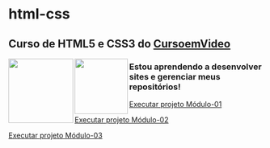 # html-css

<h2>Curso de <strong>HTML5 e CSS3</strong> do <a href="https://www.cursoemvideo.com" target="_blank">CursoemVideo</a></h2>

<p>
<img align="left" src="https://icons.iconarchive.com/icons/cornmanthe3rd/plex/128/Other-html-5-icon.png" width="128" height="128">

<img align="left" src="https://icons.iconarchive.com/icons/simpleicons-team/simple/128/css3-icon.png" width="105" height="110">

</p>

<p>
<h3>Estou aprendendo a desenvolver sites e gerenciar meus repositórios!</h3>

<a href="https://mateusleguir.github.io/projeto-android" target="_blank">Executar projeto Módulo-01</a><br>

<a href="https://mateusleguir.github.io/projeto-cordel" target="_blank">Executar projeto Módulo-02</a><br>

<a href="https://mateusleguir.github.io/projeto-social" target="blank">Executar projeto Módulo-03</a>

</p>
